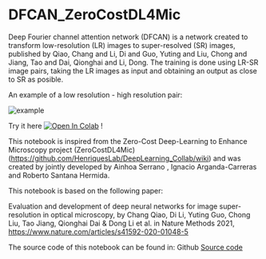 # DFCAN_ZeroCostDL4Mic

Deep Fourier channel attention network (DFCAN) is a network created to transform low-resolution (LR) images to super-resolved (SR) images, published by Qiao, Chang and Li, Di and Guo, Yuting and Liu, Chong and Jiang, Tao and Dai, Qionghai and Li, Dong. The training is done using LR-SR image pairs, taking the LR images as input and obtaining an output as close to SR as posible.

An example of a low resolution - high resolution pair: 


![example](https://user-images.githubusercontent.com/38654493/122421755-e50ae680-cf8c-11eb-818d-08c83e98cb8f.png)


Try it here
[![Open In Colab](https://colab.research.google.com/assets/colab-badge.svg)](https://colab.research.google.com/drive/1hTBmj-F2fr50sA7XilvCsZsJ6g1W__Qx?usp=sharing) !


This notebook is inspired from the Zero-Cost Deep-Learning to Enhance Microscopy project (ZeroCostDL4Mic) (https://github.com/HenriquesLab/DeepLearning_Collab/wiki) and was created by jointly developed by Ainhoa Serrano , Ignacio Arganda-Carreras and Roberto Santana Hermida.

This notebook is based on the following paper:

Evaluation and development of deep neural networks for image super-resolution in optical microscopy, by Chang Qiao, Di Li, Yuting Guo, Chong Liu, Tao Jiang, Qionghai Dai & Dong Li et al. in Nature Methods 2021, https://www.nature.com/articles/s41592-020-01048-5

The source code of this notebook can be found in: Github
[Source code](https://github.com/qc17-THU/DL-SR)
